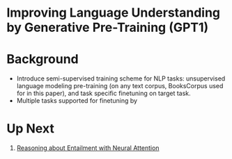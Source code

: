 # Improving Language Understanding by Generative Pre-Training (GPT1)

# Background
* Introduce semi-supervised training scheme for NLP tasks: unsupervised language modeling pre-training (on any text corpus, BooksCorpus used for in this paper), and task specific finetuning on target task.
* Multiple tasks supported for finetuning by 


# Up Next
1. [Reasoning about Entailment with Neural Attention](https://arxiv.org/abs/1509.06664)
